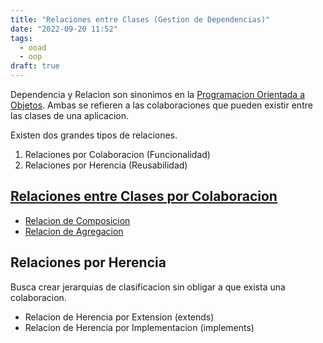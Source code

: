 ```yaml
---
title: "Relaciones entre Clases (Gestion de Dependencias)"
date: "2022-09-20 11:52"
tags: 
  - ooad
  - oop
draft: true
---
```

Dependencia y Relacion son sinonimos en la [Programacion Orientada a Objetos](notes/Programacion%20Orientada%20a%20Objetos.md). Ambas se refieren a las colaboraciones que pueden existir entre las clases de una aplicacion.

Existen dos grandes tipos de relaciones.
1. Relaciones por Colaboracion (Funcionalidad)
2. Relaciones por Herencia (Reusabilidad)

## [Relaciones entre Clases por Colaboracion](notes/Relaciones%20entre%20Clases%20por%20Colaboracion.md)
- [Relacion de Composicion](notes/Relacion%20de%20Composicion.md)
- [Relacion de Agregacion](notes/Relacion%20de%20Agregacion.md)


## Relaciones por Herencia
Busca crear jerarquias de clasificacion sin obligar a que exista una colaboracion.
- Relacion de Herencia por Extension (extends)
- Relacion de Herencia por Implementacion (implements)